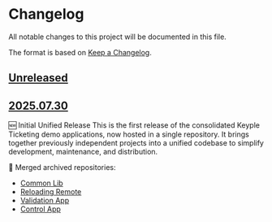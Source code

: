 # Changelog
All notable changes to this project will be documented in this file.

The format is based on [Keep a Changelog](https://keepachangelog.com/en/1.0.0/).

## [Unreleased]

## [2025.07.30]

🆕 Initial Unified Release
This is the first release of the consolidated Keyple Ticketing demo applications, now hosted in a single repository.
It brings together previously independent projects into a unified codebase to simplify development, maintenance, and distribution.

🔄 Merged archived repositories:
  - [Common Lib](https://github.com/calypsonet/keyple-demo-ticketing-common-lib)
  - [Reloading Remote](https://github.com/calypsonet/keyple-demo-ticketing-reloading-remote)
  - [Validation App](https://github.com/calypsonet/keyple-demo-ticketing-validation-app)
  - [Control App](https://github.com/calypsonet/keyple-demo-ticketing-control-app)

[Unreleased]: https://github.com/calypsonet/keyple-demo-ticketing/compare/2025.07.30...HEAD
[2025.07.30]: https://github.com/calypsonet/keyple-demo-ticketing/releases/tag/2025.07.30